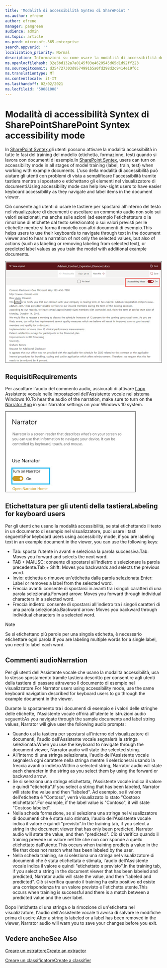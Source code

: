 ```yaml
---
title: 'Modalità di accessibilità Syntex di SharePoint '
ms.author: efrene
author: efrene
manager: pamgreen
audience: admin
ms.topic: article
ms.prod: microsoft-365-enterprise
search.appverid: ''
localization_priority: Normal
description: Informazioni su come usare la modalità di accessibilità durante la formazione di un modello in SharePoint Syntex.
ms.openlocfilehash: 32e5bd132a7a0145f03e4620545d65d1d92ff223
ms.sourcegitcommit: d354727303d9574991b5a0fd298d2c9414e19f6c
ms.translationtype: MT
ms.contentlocale: it-IT
ms.lasthandoff: 02/02/2021
ms.locfileid: "50081008"
---
```

# <a name="sharepoint-syntex-accessibility-mode"></a><span data-ttu-id="7e8e4-103">Modalità di accessibilità Syntex di SharePoint</span><span class="sxs-lookup"><span data-stu-id="7e8e4-103">SharePoint Syntex accessibility mode</span></span>

<span data-ttu-id="7e8e4-104">In [SharePoint Syntex,](index.md)gli utenti possono attivare la modalità accessibilità in tutte le fasi del training del modello (etichetta, formazione, test) quando si lavora con documenti di esempio.</span><span class="sxs-lookup"><span data-stu-id="7e8e4-104">In [SharePoint Syntex](index.md), users can turn on accessibility mode in all stages of model training (label, train, test) when working with example documents.</span></span> <span data-ttu-id="7e8e4-105">L'uso della modalità di accessibilità può aiutare gli utenti con problemi di vista a semplificare l'accessibilità tramite tastiera mentre si spostano e etichettano gli elementi nel visualizzatore di documenti.</span><span class="sxs-lookup"><span data-stu-id="7e8e4-105">Using accessibility mode can help low-sight users to have easier keyboard accessibility as they navigate and label items in the document viewer.</span></span>

<span data-ttu-id="7e8e4-106">Ciò consente agli utenti di usare le tastiere per spostarsi all'interno del testo nel visualizzatore di documenti e ascoltare un commento audio non solo sui valori selezionati, ma anche sulle azioni (ad esempio l'etichettatura o la rimozione di etichette dal testo selezionato) o sui valori previsti per le etichette mentre si forma il modello con altri documenti di esempio.</span><span class="sxs-lookup"><span data-stu-id="7e8e4-106">This helps users to use their keyboards to navigate through text in the document viewer and to hear a narration of not only the selected values, but also of actions (such as labeling or removing labeling from selected text), or predicted label values as you train the model with additional example documents.</span></span> 


![Modalità accessibilità](../media/content-understanding/accessibility-mode.png)

## <a name="requirements"></a><span data-ttu-id="7e8e4-108">Requisiti</span><span class="sxs-lookup"><span data-stu-id="7e8e4-108">Requirements</span></span>

<span data-ttu-id="7e8e4-109">Per ascoltare l'audio del commento audio, assicurati di attivare [l'app](https://support.microsoft.com/windows/complete-guide-to-narrator-e4397a0d-ef4f-b386-d8ae-c172f109bdb1) Assistente vocale nelle impostazioni dell'Assistente vocale nel sistema Windows 10.</span><span class="sxs-lookup"><span data-stu-id="7e8e4-109">To hear the audio of the narration, make sure to turn on the [Narrator App](https://support.microsoft.com/windows/complete-guide-to-narrator-e4397a0d-ef4f-b386-d8ae-c172f109bdb1) in your Narrator settings on your Windows 10 system.</span></span>

![Attivare l'Assistente vocale](../media/content-understanding/narrator-settings.png)

## <a name="labeling-for-keyboard-users"></a><span data-ttu-id="7e8e4-111">Etichettatura per gli utenti della tastiera</span><span class="sxs-lookup"><span data-stu-id="7e8e4-111">Labeling for keyboard users</span></span>

<span data-ttu-id="7e8e4-112">Per gli utenti che usano la modalità accessibilità, se stai etichettando il testo in un documento di esempio nel visualizzatore, puoi usare i tasti seguenti:</span><span class="sxs-lookup"><span data-stu-id="7e8e4-112">For keyboard users using accessibility mode, if you are labeling text in an example document in the viewer, you can use the following keys:</span></span>

- <span data-ttu-id="7e8e4-113">Tab: sposta l'utente in avanti e seleziona la parola successiva.</span><span class="sxs-lookup"><span data-stu-id="7e8e4-113">Tab: Moves you forward and selects the next word.</span></span>
- <span data-ttu-id="7e8e4-114">TAB + MAIUSC: consente di spostarsi all'indietro e selezionare la parola precedente.</span><span class="sxs-lookup"><span data-stu-id="7e8e4-114">Tab + Shift: Moves you backwards and selects the previous word.</span></span>
- <span data-ttu-id="7e8e4-115">Invio: etichetta o rimuove un'etichetta dalla parola selezionata.</span><span class="sxs-lookup"><span data-stu-id="7e8e4-115">Enter: Label or removes a label from the selected word.</span></span>
- <span data-ttu-id="7e8e4-116">Freccia avanti: consente di spostarsi in avanti tra i singoli caratteri di una parola selezionata.</span><span class="sxs-lookup"><span data-stu-id="7e8e4-116">Forward arrow: Moves you forward through individual characters in a selected word.</span></span>
- <span data-ttu-id="7e8e4-117">Freccia indietro: consente di spostarsi all'indietro tra i singoli caratteri di una parola selezionata.</span><span class="sxs-lookup"><span data-stu-id="7e8e4-117">Backward arrow: Moves you backward through individual characters in a selected word.</span></span>

> [!NOTE]
> <span data-ttu-id="7e8e4-118">Se si etichettano più parole per una singola etichetta, è necessario etichettare ogni parola.</span><span class="sxs-lookup"><span data-stu-id="7e8e4-118">If you are labeling multiple words for a single label, you need to label each word.</span></span>


## <a name="narration"></a><span data-ttu-id="7e8e4-119">Commenti audio</span><span class="sxs-lookup"><span data-stu-id="7e8e4-119">Narration</span></span>

<span data-ttu-id="7e8e4-120">Per gli utenti dell'Assistente vocale che usano la modalità accessibilità, usa lo stesso spostamento tramite tastiera descritto per consentire agli utenti della tastiera di passare attraverso il documento di esempio nel visualizzatore.</span><span class="sxs-lookup"><span data-stu-id="7e8e4-120">For Narrator users using accessibility mode, use the same keyboard navigation described for keyboard users to go through the example document in the viewer.</span></span>

<span data-ttu-id="7e8e4-121">Durante lo spostamento tra i documenti di esempio e i valori delle stringhe delle etichette, l'Assistente vocale offrirà all'utente le istruzioni audio seguenti:</span><span class="sxs-lookup"><span data-stu-id="7e8e4-121">As you navigate through the sample documents and label string values, Narrator will give user the following audio prompts:</span></span>

- <span data-ttu-id="7e8e4-122">Quando usi la tastiera per spostarsi all'interno del visualizzatore di documenti, l'audio dell'Assistente vocale segnalerà la stringa selezionata.</span><span class="sxs-lookup"><span data-stu-id="7e8e4-122">When you use the keyboard to navigate through the document viewer, Narrator audio will state the selected string.</span></span>
- <span data-ttu-id="7e8e4-123">All'interno di una stringa selezionata, l'audio dell'Assistente vocale segnalerà ogni carattere nella stringa mentre li selezionerai usando la freccia avanti o indietro.</span><span class="sxs-lookup"><span data-stu-id="7e8e4-123">Within a selected string, Narrator audio will state each character in the string as you select them by using the forward or backward arrow.</span></span>
- <span data-ttu-id="7e8e4-124">Se si seleziona una stringa etichettata, l'Assistente vocale indica il valore e quindi "etichetta".</span><span class="sxs-lookup"><span data-stu-id="7e8e4-124">If you select a string that has been labeled, Narrator will state the value and then "labeled".</span></span>  <span data-ttu-id="7e8e4-125">Ad esempio, se il valore dell'etichetta è "Contoso", verrà visualizzato lo stato "Costoso etichettato".</span><span class="sxs-lookup"><span data-stu-id="7e8e4-125">For example, if the label value is "Contoso", it will state "Costoso labeled".</span></span> 
- <span data-ttu-id="7e8e4-126">Nella scheda formazione, se si seleziona una stringa nel visualizzatore di documenti che è stata solo stimata, l'audio dell'Assistente vocale indica il valore e quindi "previsto".</span><span class="sxs-lookup"><span data-stu-id="7e8e4-126">In the training tab, if you select a string in the document viewer that has only been predicted, Narrator audio will state the value, and then "predicted".</span></span> <span data-ttu-id="7e8e4-127">Ciò si verifica quando il training prevede un valore nel file che non corrisponde a quello etichettato dall'utente.</span><span class="sxs-lookup"><span data-stu-id="7e8e4-127">This occurs when training predicts a value in the file that does not match what has been labeled by the user.</span></span>
- <span data-ttu-id="7e8e4-128">Nella scheda training, se si seleziona una stringa nel visualizzatore di documenti che è stata etichettata e stimata, l'audio dell'Assistente vocale indica il valore e quindi "etichettato e previsto".</span><span class="sxs-lookup"><span data-stu-id="7e8e4-128">In the training tab, if you select a string in the document viewer that has been labeled and predicted, Narrator audio will state the value, and then "labeled and predicted".</span></span> <span data-ttu-id="7e8e4-129">Ciò si verifica quando il training ha esito positivo ed esiste una corrispondenza tra un valore previsto e l'etichetta utente.</span><span class="sxs-lookup"><span data-stu-id="7e8e4-129">This occurs when training is successful and there is a match between a predicted value and the user label.</span></span>



<span data-ttu-id="7e8e4-130">Dopo l'etichetta di una stringa o la rimozione di un'etichetta nel visualizzatore, l'audio dell'Assistente vocale ti avvisa di salvare le modifiche prima di uscire.</span><span class="sxs-lookup"><span data-stu-id="7e8e4-130">After a string is labeled or a label has been removed in the viewer, Narrator audio will warn you to save your changes before you exit.</span></span>

## <a name="see-also"></a><span data-ttu-id="7e8e4-131">Vedere anche</span><span class="sxs-lookup"><span data-stu-id="7e8e4-131">See Also</span></span>

[<span data-ttu-id="7e8e4-132">Creare un estrattore</span><span class="sxs-lookup"><span data-stu-id="7e8e4-132">Create an extractor</span></span>](create-an-extractor.md)</br>

[<span data-ttu-id="7e8e4-133">Creare un classificatore</span><span class="sxs-lookup"><span data-stu-id="7e8e4-133">Create a classifier</span></span>](create-a-classifier.md)</br>










 


  
  



